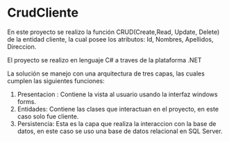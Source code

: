 # CrudCliente

En este proyecto se realizo la función CRUD(Create,Read, Update, Delete) de la entidad cliente, la cual posee los atributos: Id, Nombres, Apellidos, Direccion. 

El proyecto se realizo en lenguaje C# a traves de la plataforma .NET

La solución se manejo con una arquitectura de tres capas, las cuales cumplen las siguientes funciones:
1. Presentacion : Contiene la vista al usuario usando la interfaz windows forms.
2. Entidades: Contiene las clases que interactuan en el proyecto, en este caso solo fue cliente.
3. Persistencia: Esta es la capa que realiza la interaccion con la base de datos, en este caso se uso una base de datos relacional en SQL Server.




